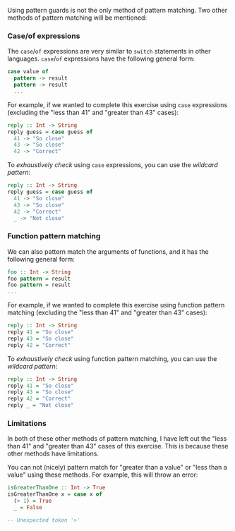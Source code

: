 Using pattern guards is not the only method of pattern matching. Two other methods of pattern matching will be mentioned:

### Case/of expressions
The `case`/`of` expressions are very similar to `switch` statements in other languages. `case`/`of` expressions have the following general form:

```purescript
case value of
  pattern -> result
  pattern -> result
  ...
```

For example, if we wanted to complete this exercise using `case` expressions (excluding the "less than 41" and "greater than 43" cases):

```purescript
reply :: Int -> String
reply guess = case guess of
  41 -> "So close"
  43 -> "So close"
  42 -> "Correct"
```

To _exhaustively check_ using `case` expressions, you can use the _wildcard pattern_:

```purescript
reply :: Int -> String
reply guess = case guess of
  41 -> "So close"
  43 -> "So close"
  42 -> "Correct"
  _ -> "Not close"
```

### Function pattern matching
We can also pattern match the arguments of functions, and it has the following general form:

```purescript
foo :: Int -> String
foo pattern = result
foo pattern = result
...
```

For example, if we wanted to complete this exercise using function pattern matching (excluding the "less than 41" and "greater than 43" cases):

```purescript
reply :: Int -> String
reply 41 = "So close"
reply 43 = "So close"
reply 42 = "Correct"
```

To _exhaustively check_ using function pattern matching, you can use the _wildcard pattern_:

```purescript
reply :: Int -> String
reply 41 = "So close"
reply 43 = "So close"
reply 42 = "Correct"
reply _ = "Not close"
```

### Limitations
In both of these other methods of pattern matching, I have left out the "less than 41" and "greater than 43" cases of this exercise. This is because these other methods have limitations.

You can not (nicely) pattern match for "greater than a value" or "less than a value" using these methods. For example, this will throw an error:

```purescript
isGreaterThanOne :: Int -> True
isGreaterThanOne x = case x of
  (> 1) = True
  _ = False

-- Unexpected token '>'
```
